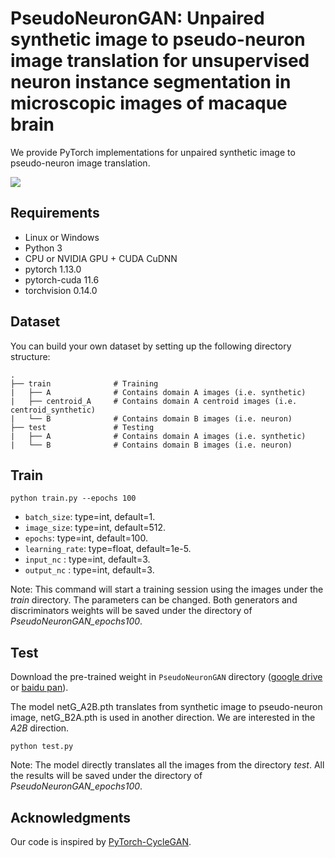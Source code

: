 # PseudoNeuronGAN: Unpaired synthetic image to pseudo-neuron image translation for unsupervised neuron instance segmentation in microscopic images of macaque brain

We provide PyTorch implementations for unpaired synthetic image to pseudo-neuron image translation.

![](images/results.png)

## Requirements
- Linux or Windows
- Python 3
- CPU or NVIDIA GPU + CUDA CuDNN
- pytorch 1.13.0
- pytorch-cuda 11.6
- torchvision 0.14.0


## Dataset

You can build your own dataset by setting up the following directory structure:

    .
    ├── train              # Training
    |   ├── A              # Contains domain A images (i.e. synthetic)
    |   ├── centroid_A     # Contains domain A centroid images (i.e. centroid_synthetic)
    |   └── B              # Contains domain B images (i.e. neuron)
    ├── test               # Testing
    |   ├── A              # Contains domain A images (i.e. synthetic)
    |   └── B              # Contains domain B images (i.e. neuron)


## Train

```
python train.py --epochs 100
``` 

* `batch_size`: type=int, default=1.
* `image_size`: type=int, default=512.
* `epochs`: type=int, default=100.
* `learning_rate`: type=float, default=1e-5.
* `input_nc` : type=int, default=3.
* `output_nc` : type=int, default=3.


Note: 
This command will start a training session using the images under the *train* directory. The parameters can be changed. Both generators and discriminators weights will be saved under the directory of *PseudoNeuronGAN_epochs100*. 


## Test

Download the pre-trained weight in ```PseudoNeuronGAN``` directory ([google drive](https://drive.google.com/drive/...) or [baidu pan](https://pan.baidu.com/s/1VaocTBdpDhHUEEtN1XSrhg?pwd=mrjq)).

The model netG_A2B.pth translates from synthetic image to pseudo-neuron image, netG_B2A.pth is used in another direction. We are interested in the *A2B* direction.

```
python test.py 
``` 

Note: 
The model directly translates all the images from the directory *test*. All the results will be saved under the directory of *PseudoNeuronGAN_epochs100*. 


## Acknowledgments
Our code is inspired by [PyTorch-CycleGAN](https://github.com/aitorzip/PyTorch-CycleGAN).
